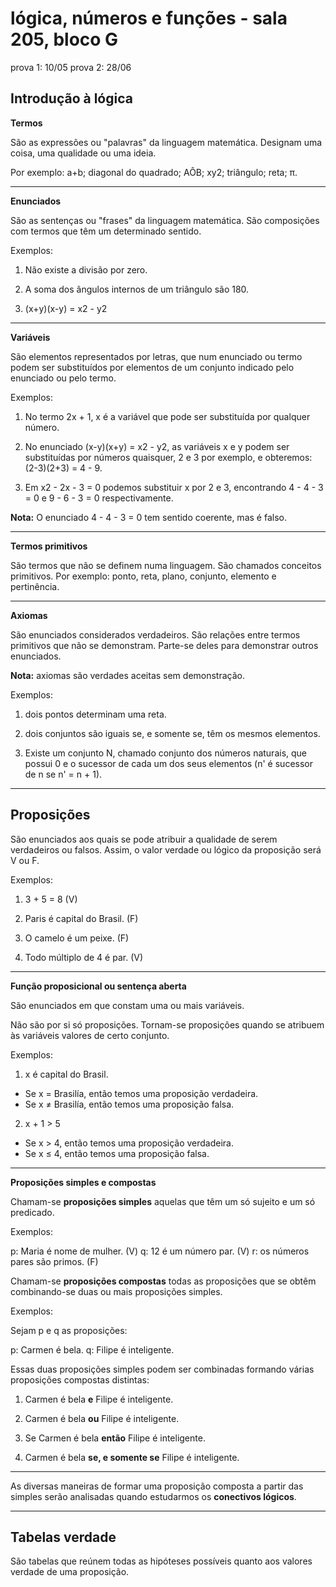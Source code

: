 # lógica, números e funções - sala 205, bloco G

prova 1: 10/05
prova 2: 28/06

## Introdução à lógica

**Termos**

São as expressões ou "palavras" da linguagem matemática. Designam uma coisa, uma qualidade ou uma ideia.

Por exemplo: a+b; diagonal do quadrado; AÔB; xy2; triângulo; reta; π.

---

**Enunciados**

São as sentenças ou "frases" da linguagem matemática. São composições com termos que têm um determinado sentido.

Exemplos:

1. Não existe a divisão por zero.

2. A soma dos ângulos internos de um triângulo são 180.

3. (x+y)(x-y) = x2 - y2

---

**Variáveis**

São elementos representados por letras, que num enunciado ou termo podem ser substituídos por elementos de um conjunto indicado pelo enunciado ou pelo termo.

Exemplos:

1. No termo 2x + 1, x é a variável que pode ser substituída por qualquer número.

2. No enunciado (x-y)(x+y) = x2 - y2, as variáveis x e y podem ser substituídas por números quaisquer, 2 e 3 por exemplo, e obteremos: (2-3)(2+3) = 4 - 9.

3. Em x2 - 2x - 3 = 0 podemos substituir x por 2 e 3, encontrando 4 - 4 - 3 = 0 e 9 - 6 - 3 = 0 respectivamente.

**Nota:** O enunciado 4 - 4 - 3 = 0 tem sentido coerente, mas é falso.

---

**Termos primitivos**

São termos que não se definem numa linguagem. São chamados conceitos primitivos. Por exemplo: ponto, reta, plano, conjunto, elemento e pertinência.

---

**Axiomas**

São enunciados considerados verdadeiros. São relações entre termos primitivos que não se demonstram. Parte-se deles para demonstrar outros enunciados.

**Nota:** axiomas são verdades aceitas sem demonstração.

Exemplos:

1. dois pontos determinam uma reta.

2. dois conjuntos são iguais se, e somente se, têm os mesmos elementos.

3. Existe um conjunto N, chamado conjunto dos números naturais, que possui 0 e o sucessor de cada um dos seus elementos (n' é sucessor de n se n' = n + 1).

---

## **Proposições**

São enunciados aos quais se pode atribuir a qualidade de serem verdadeiros ou falsos. Assim, o valor verdade ou lógico da proposição será V ou F.

Exemplos:

1. 3 + 5 = 8 (V)

2. Paris é capital do Brasil. (F)

3. O camelo é um peixe. (F)

4. Todo múltiplo de 4 é par. (V)

---

**Função proposicional ou sentença aberta**

São enunciados em que constam uma ou mais variáveis.

Não são por si só proposições. Tornam-se proposições quando se atribuem às variáveis valores de certo conjunto.

Exemplos:

1. x é capital do Brasil.
* Se x = Brasilía, então temos uma proposição verdadeira.
* Se x ≠ Brasilía, então temos uma proposição falsa.

2. x + 1 > 5
* Se x > 4, então temos uma proposição verdadeira.
* Se x ≤ 4, então temos uma proposição falsa.

---

**Proposições simples e compostas**

Chamam-se **proposições simples** aquelas que têm um só sujeito e um só predicado.

Exemplos:

p: Maria é nome de mulher. (V)
q: 12 é um número par. (V)
r: os números pares são primos. (F)

Chamam-se **proposições compostas** todas as proposições que se obtêm combinando-se duas ou mais proposições simples.

Exemplos:

Sejam p e q as proposições:

p: Carmen é bela.
q: Filipe é inteligente.

Essas duas proposições simples podem ser combinadas formando várias proposições compostas distintas:

1. Carmen é bela **e** Filipe é inteligente.

2. Carmen é bela **ou** Filipe é inteligente.

3. Se Carmen é bela **então** Filipe é inteligente.

4. Carmen é bela **se, e somente se** Filipe é inteligente.

---

As diversas maneiras de formar uma proposição composta a partir das simples serão analisadas quando estudarmos os **conectivos lógicos**.

---

## Tabelas verdade

São tabelas que reúnem todas as hipóteses possíveis quanto aos valores verdade de uma proposição.

